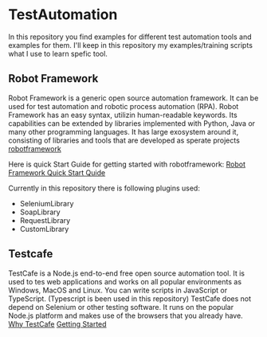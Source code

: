 # TestAutomation
In this repository you find examples for different test automation tools and examples for them. I'll keep in this repository my examples/training scripts what I use to learn spefic tool.

## Robot Framework
Robot Framework is a generic open source automation framework. It can be used for test automation and robotic process automation (RPA).
Robot Framework has an easy syntax, utilizin human-readable keywords. Its capabilities can be extended by libraries implemented with Python, Java or many other programming languages.
It has large exosystem around it, consisting of libraries and tools that are developed as sperate projects
[robotframework](https://robotframework.org/)

Here is quick Start Guide for getting started with robotframework: [Robot Framework Quick Start Quide](https://github.com/robotframework/QuickStartGuide/blob/master/QuickStart.rst)

Currently in this repository there is following plugins used:
  - SeleniumLibrary
  - SoapLibrary
  - RequestLibrary
  - CustomLibrary

## Testcafe

TestCafe is a Node.js end-to-end free open source automation tool. It is used to tes web applications and works on all popular environments as Windows, MacOS and Linux.
You can write scripts in JavaScript or TypeScript. (Typescript is been used in this repository)
TestCafe does not depend on Selenium or other testing software. It runs on the popular Node.js platform and makes use of the browsers that you already have.
[Why TestCafe](https://testcafe.io/documentation/402631/why-testcafe)
[Getting Started](https://testcafe.io/documentation/402635/getting-started)

